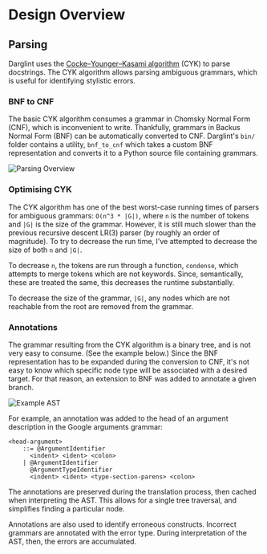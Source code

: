 # Design Overview

## Parsing

Darglint uses the [Cocke–Younger–Kasami algorithm](https://en.wikipedia.org/wiki/CYK_algorithm)
(CYK) to parse docstrings.  The CYK algorithm allows parsing ambiguous
grammars, which is useful for identifying stylistic errors.

### BNF to CNF

The basic CYK algorithm consumes a grammar in Chomsky Normal Form (CNF), which
is inconvenient to write.  Thankfully, grammars in Backus Normal Form (BNF) can
be automatically converted to CNF.  Darglint's `bin/` folder contains a utility,
`bnf_to_cnf` which takes a custom BNF representation and converts it to a Python
source file containing grammars.

![Parsing Overview](static/Overview.png)

### Optimising CYK

The CYK algorithm has one of the best worst-case running times of parsers for
ambiguous grammars: `O(n^3 * |G|)`, where `n` is the number of tokens and `|G|`
is the size of the grammar.  However, it is still much slower than the previous
recursive descent LR(3) parser (by roughly an order of magnitude).  To try to
decrease the run time, I've attempted to decrease the size of both `n` and `|G|`.

To decrease `n`, the tokens are run through a function, `condense`, which attempts
to merge tokens which are not keywords.  Since, semantically, these are treated
the same, this decreases the runtime substantially.

To decrease the size of the grammar, `|G|`, any nodes which are not reachable
from the root are removed from the grammar.

### Annotations

The grammar resulting from the CYK algorithm is a binary tree, and is not
very easy to consume.  (See the example below.) Since the BNF representation
has to be expanded during the conversion to CNF, it's not easy to know
which specific node type will be associated with a desired target.  For that
reason, an extension to BNF was added to annotate a given branch.

![Example AST](static/ExampleAST.png)

For example, an annotation was added to the head of an argument description
in the Google arguments grammar:

```
<head-argument>
    ::= @ArgumentIdentifier
      <indent> <ident> <colon>
    | @ArgumentIdentifier
      @ArgumentTypeIdentifier
      <indent> <ident> <type-section-parens> <colon>
```

The annotations are preserved during the translation process, then cached when
interpreting the AST.  This allows for a single tree traversal, and simplifies
finding a particular node.

Annotations are also used to identify erroneous constructs.  Incorrect
grammars are annotated with the error type.  During interpretation of the AST,
then, the errors are accumulated.
